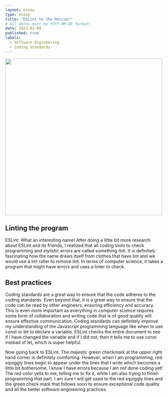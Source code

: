 ```yaml
---
layout: essay
type: essay
title: "ESLint to the Rescue!"
# All dates must be YYYY-MM-DD format!
date: 2023-02-09
published: true
labels:
  - Software Engineering
  - Coding Standards
---
```


<img width="500px" class="float-start pe-4" src="https://imgs.xkcd.com/comics/third_way.png">

## Linting the program
ESLint. What an interesting name! After doing a little bit more research about ESLint and its friends, I realized that all coding tools to check programming and stylistic errors are called something-lint. It is definitely fascinating how the name draws itself from clothes that have lint and we would use a lint roller to remove lint. In terms of computer science, it takes a program that might have errors and uses a linter to check. 

## Best practices
Coding standards are a great way to ensure that the code adheres to the coding standards. Even beyond that, it is a great way to ensure that the code can be read by other engineers, ensuring efficiency and accuracy. This is even more important as everything in computer science requires some form of collaboration and writing code that is of good quality will ensure effective communication. Coding standards can definitely improve my understanding of the Javascript programming language like when to use const or let to declare a variable. ESLint checks the entire document to see if I have changed the variable and if I did not, then it tells me to use const instead of let, which is super helpful.

Now going back to ESLint. The majestic green checkmark at the upper right hand corner is definitely comforting. However, when I am programming, red squiggly lines begin to appear under the lines that I write which becomes a little bit bothersome. I know I have errors because I am not done coding yet! The red color yells to me, telling me to fix it, while I am also trying to finish programming that part. I am sure I will get used to the red squiggly lines and the green check mark that follows soon to ensure exceptional code quality and all the better software engineering practices. 
